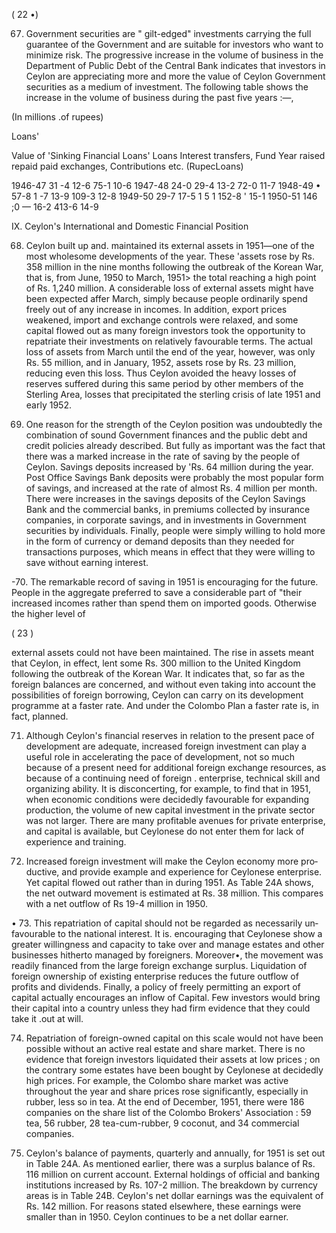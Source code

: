 ( 22 •)

67. Government securities are " gilt-edged" investments carrying the full guarantee of the Government and are suitable for investors who want to minimize risk. The progressive increase in the volume of business in the Department of Public Debt of the Central Bank indicates that investors in Ceylon are appreciat­ing more and more the value of Ceylon Government securities as a medium of invest­ment. The following table shows the increase in the volume of business during the past five years :—,

(In millions .of rupees)

Loans'

Value of 'Sinking Financial Loans' Loans Interest transfers, Fund Year raised repaid paid exchanges, Contributions etc. (RupecLoans)

1946-47 31 -4 12-6 75-1 10-6 1947-48 24-0 29-4 13-2 72-0 11-7 1948-49 • 57-8 1 -7 13-9 109-3 12-8 1949-50 29-7 17-5 1 5 1 152-8 ' 15-1 1950-51 146 ;0 — 16-2 413-6 14-9

IX. Ceylon's International and Domestic Financial Position

68. Ceylon built up and. maintained its external assets in 1951—one of the most wholesome developments of the year. These 'assets rose by Rs. 358 million in the nine months following the outbreak of the Korean War, that is, from June, 1950 to March, 1951> the total reaching a high point of Rs. 1,240 million. A consider­able loss of external assets might have been expected affer March, simply because people ordinarily spend freely out of any increase in incomes. In addition, export prices weakened, import and exchange controls were relaxed, and some capital flowed out as many foreign investors took the opportunity to repatriate their invest­ments on relatively favourable terms. The actual loss of assets from March until the end of the year, however, was only Rs. 55 million, and in January, 1952, assets rose by Rs. 23 million, reducing even this loss. Thus Ceylon avoided the heavy losses of reserves suffered during this same period by other members of the Sterling Area, losses that precipitated the sterling crisis of late 1951 and early 1952.

69. One reason for the strength of the Ceylon position was undoubtedly the combination of sound Government finances and the public debt and credit policies already described. But fully as important was the fact that there was a marked increase in the rate of saving by the people of Ceylon. Savings deposits increased by 'Rs. 64 million during the year. Post Office Savings Bank deposits were probably the most popular form of savings, and increased at the rate of almost Rs. 4 million per month. There were increases in the savings deposits of the Ceylon Savings Bank and the commercial banks, in premiums collected by insurance companies, in corporate savings, and in investments in Government securities by individuals. Finally, people were simply willing to hold more in the form of currency or demand deposits than they needed for transactions purposes, which means in effect that they were willing to save without earning interest.

-70. The remarkable record of saving in 1951 is encouraging for the future. People in the aggregate preferred to save a considerable part of "their increased incomes rather than spend them on imported goods. Otherwise the higher level of

( 23 )

external assets could not have been maintained. The rise in assets meant that Ceylon, in effect, lent some Rs. 300 million to the United Kingdom following the outbreak of the Korean War. It indicates that, so far as the foreign balances are concerned, and without even taking into account the possibilities of foreign borrow­ing, Ceylon can carry on its development programme at a faster rate. And under the Colombo Plan a faster rate is, in fact, planned.

71. Although Ceylon's financial reserves in relation to the present pace of development are adequate, increased foreign investment can play a useful role in accelerating the pace of development, not so much because of a present need for additional foreign exchange resources, as because of a continuing need of foreign . enterprise, technical skill and organizing ability. It is disconcerting, for example, to find that in 1951, when economic conditions were decidedly favourable for ex­panding production, the volume of new capital investment in the private sector was not larger. There are many profitable avenues for private enterprise, and capital is available, but Ceylonese do not enter them for lack of experience and training.

72. Increased foreign investment will make the Ceylon economy more pro­ductive, and provide example and experience for Ceylonese enterprise. Yet capital flowed out rather than in during 1951. As Table 24A shows, the net outward movement is estimated at Rs. 38 million. This compares with a net outflow of Rs 19-4 million in 1950.

• 73. This repatriation of capital should not be regarded as necessarily un­favourable to the national interest. It is. encouraging that Ceylonese show a greater willingness and capacity to take over and manage estates and other businesses hitherto managed by foreigners. Moreover•, the movement was readily financed from the large foreign exchange surplus. Liquidation of foreign ownership of existing enterprise reduces the future outflow of profits and dividends. Finally, a policy of freely permitting an export of capital actually encourages an inflow of Capital. Few investors would bring their capital into a country unless they had firm evidence that they could take it .out at will.

74. Repatriation of foreign-owned capital on this scale would not have been possible without an active real estate and share market. There is no evidence that foreign investors liquidated their assets at low prices ; on the contrary some estates have been bought by Ceylonese at decidedly high prices. For example, the Colombo share market was active throughout the year and share prices rose significantly, especially in rubber, less so in tea. At the end of December, 1951, there were 186 companies on the share list of the Colombo Brokers' Association : 59 tea, 56 rubber, 28 tea-cum-rubber, 9 coconut, and 34 commercial companies.

75. Ceylon's balance of payments, quarterly and annually, for 1951 is set out in Table 24A. As mentioned earlier, there was a surplus balance of Rs. 116 million on current account. External holdings of official and banking institutions increased by Rs. 107-2 million. The breakdown by currency areas is in Table 24B. Ceylon's net dollar earnings was the equivalent of Rs. 142 million. For reasons stated elsewhere, these earnings were smaller than in 1950. Ceylon con­tinues to be a net dollar earner.
